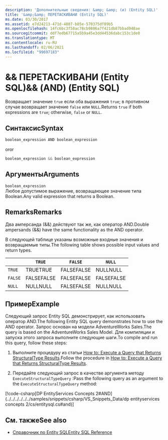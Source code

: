 ```yaml
---
description: 'Дополнительные сведения: &amp; &amp; (и) (Entity SQL)'
title: '&amp;&amp; ПЕРЕТАСКИВАНИ (Entity SQL)'
ms.date: 03/30/2017
ms.assetid: e7d24213-471d-4807-b85e-570375df89b5
ms.openlocfilehash: 14fc6bc3f58ac78cb9806a7f421db87bbad048ae
ms.sourcegitcommit: ddf7edb67715a5b9a45e3dd44536dabc153c1de0
ms.translationtype: MT
ms.contentlocale: ru-RU
ms.lasthandoff: 02/06/2021
ms.locfileid: "99697183"
---
```

# <a name="ampamp-and-entity-sql"></a><span data-ttu-id="5626f-103">&amp;&amp; ПЕРЕТАСКИВАНИ (Entity SQL)</span><span class="sxs-lookup"><span data-stu-id="5626f-103">&amp;&amp; (AND) (Entity SQL)</span></span>

<span data-ttu-id="5626f-104">Возвращает значение `true` если оба выражения `true`; в противном случае возвращает значение `false` или `NULL`.</span><span class="sxs-lookup"><span data-stu-id="5626f-104">Returns `true` if both expressions are `true`; otherwise, `false` or `NULL`.</span></span>  
  
## <a name="syntax"></a><span data-ttu-id="5626f-105">Синтаксис</span><span class="sxs-lookup"><span data-stu-id="5626f-105">Syntax</span></span>  
  
```csharp  
boolean_expression AND boolean_expression
```

<span data-ttu-id="5626f-106">or</span><span class="sxs-lookup"><span data-stu-id="5626f-106">or</span></span>  

```csharp
boolean_expression && boolean_expression  
```  
  
## <a name="arguments"></a><span data-ttu-id="5626f-107">Аргументы</span><span class="sxs-lookup"><span data-stu-id="5626f-107">Arguments</span></span>  

 `boolean_expression`  
 <span data-ttu-id="5626f-108">Любое допустимое выражение, возвращающее значение типа Boolean.</span><span class="sxs-lookup"><span data-stu-id="5626f-108">Any valid expression that returns a Boolean.</span></span>  
  
## <a name="remarks"></a><span data-ttu-id="5626f-109">Remarks</span><span class="sxs-lookup"><span data-stu-id="5626f-109">Remarks</span></span>  

 <span data-ttu-id="5626f-110">Два амперсанда (&&) действуют так же, как оператор AND.</span><span class="sxs-lookup"><span data-stu-id="5626f-110">Double ampersands (&&) have the same functionality as the AND operator.</span></span>  
  
 <span data-ttu-id="5626f-111">В следующей таблице указаны возможные входные значения и возвращаемые типы.</span><span class="sxs-lookup"><span data-stu-id="5626f-111">The following table shows possible input values and return types.</span></span>  
  
||`TRUE`|`FALSE`|`NULL`|  
|-|------------|-------------|------------|  
|`TRUE`|<span data-ttu-id="5626f-112">TRUE</span><span class="sxs-lookup"><span data-stu-id="5626f-112">TRUE</span></span>|<span data-ttu-id="5626f-113">FALSE</span><span class="sxs-lookup"><span data-stu-id="5626f-113">FALSE</span></span>|<span data-ttu-id="5626f-114">NULL</span><span class="sxs-lookup"><span data-stu-id="5626f-114">NULL</span></span>|  
|`FALSE`|<span data-ttu-id="5626f-115">FALSE</span><span class="sxs-lookup"><span data-stu-id="5626f-115">FALSE</span></span>|<span data-ttu-id="5626f-116">FALSE</span><span class="sxs-lookup"><span data-stu-id="5626f-116">FALSE</span></span>|<span data-ttu-id="5626f-117">FALSE</span><span class="sxs-lookup"><span data-stu-id="5626f-117">FALSE</span></span>|  
|`NULL`|<span data-ttu-id="5626f-118">NULL</span><span class="sxs-lookup"><span data-stu-id="5626f-118">NULL</span></span>|<span data-ttu-id="5626f-119">FALSE</span><span class="sxs-lookup"><span data-stu-id="5626f-119">FALSE</span></span>|<span data-ttu-id="5626f-120">NULL</span><span class="sxs-lookup"><span data-stu-id="5626f-120">NULL</span></span>|  
  
## <a name="example"></a><span data-ttu-id="5626f-121">Пример</span><span class="sxs-lookup"><span data-stu-id="5626f-121">Example</span></span>  

 <span data-ttu-id="5626f-122">Следующий запрос Entity SQL демонстрирует, как использовать оператор AND.</span><span class="sxs-lookup"><span data-stu-id="5626f-122">The following Entity SQL query demonstrates how to use the AND operator.</span></span> <span data-ttu-id="5626f-123">Запрос основан на модели AdventureWorks Sales.</span><span class="sxs-lookup"><span data-stu-id="5626f-123">The query is based on the AdventureWorks Sales Model.</span></span> <span data-ttu-id="5626f-124">Для компиляции и запуска этого запроса выполните следующие шаги.</span><span class="sxs-lookup"><span data-stu-id="5626f-124">To compile and run this query, follow these steps:</span></span>  
  
1. <span data-ttu-id="5626f-125">Выполните процедуру из статьи [How to: Execute a Query that Returns StructuralType Results](../how-to-execute-a-query-that-returns-structuraltype-results.md).</span><span class="sxs-lookup"><span data-stu-id="5626f-125">Follow the procedure in [How to: Execute a Query that Returns StructuralType Results](../how-to-execute-a-query-that-returns-structuraltype-results.md).</span></span>  
  
2. <span data-ttu-id="5626f-126">Передайте следующий запрос в качестве аргумента методу `ExecuteStructuralTypeQuery` :</span><span class="sxs-lookup"><span data-stu-id="5626f-126">Pass the following query as an argument to the `ExecuteStructuralTypeQuery` method:</span></span>  
  
 [!code-csharp[DP EntityServices Concepts 2#AND](../../../../../../samples/snippets/csharp/VS_Snippets_Data/dp entityservices concepts 2/cs/entitysql.cs#and)]  
  
## <a name="see-also"></a><span data-ttu-id="5626f-127">См. также</span><span class="sxs-lookup"><span data-stu-id="5626f-127">See also</span></span>

- [<span data-ttu-id="5626f-128">Справочник по Entity SQL</span><span class="sxs-lookup"><span data-stu-id="5626f-128">Entity SQL Reference</span></span>](entity-sql-reference.md)
